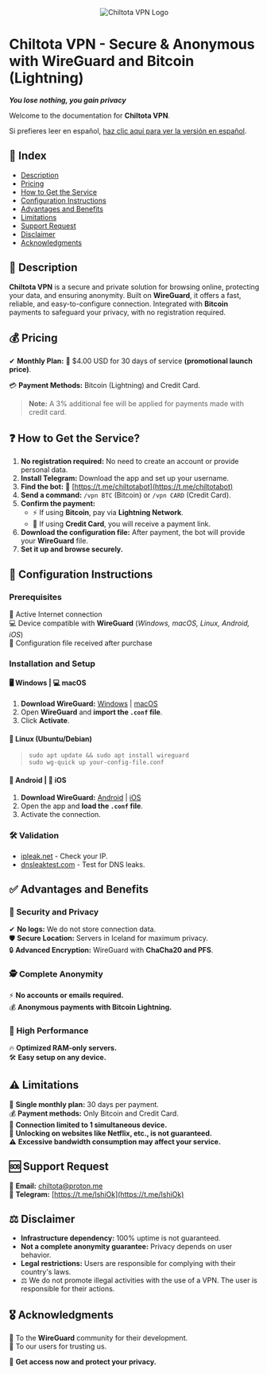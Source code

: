 <p align="center">
  <img src="https://vpn.chiltota.xyz/images/logo_vpn_redondo_small.png" alt="Chiltota VPN Logo" />
</p>

# Chiltota VPN - Secure & Anonymous with WireGuard and Bitcoin (Lightning)

**_You lose nothing, you gain privacy_**

Welcome to the documentation for **Chiltota VPN**.

Si prefieres leer en español, [haz clic aquí para ver la versión en español](README_ES.md).

## 📌 Index

- [Description](#-description)
- [Pricing](#-pricing)
- [How to Get the Service](#-how-to-get-the-service)
- [Configuration Instructions](#-configuration-instructions)
- [Advantages and Benefits](#-advantages-and-benefits)
- [Limitations](#-limitations)
- [Support Request](#-support-request)
- [Disclaimer](#-disclaimer)
- [Acknowledgments](#-acknowledgments)

## 🔐 Description

**Chiltota VPN** is a secure and private solution for browsing online, protecting your data, and ensuring anonymity. Built on **WireGuard**, it offers a fast, reliable, and easy-to-configure connection. Integrated with **Bitcoin** payments to safeguard your privacy, with no registration required.

## 💰 Pricing

✔ **Monthly Plan:** 💸 $4.00 USD for 30 days of service **(promotional launch price)**.

💳 **Payment Methods:** Bitcoin (Lightning) and Credit Card.

> **Note:** A 3% additional fee will be applied for payments made with credit card.

## ❓ How to Get the Service?

1. **No registration required:** No need to create an account or provide personal data.
2. **Install Telegram:** Download the app and set up your username.
3. **Find the bot:** 🤖 [https://t.me/chiltotabot](https://t.me/chiltotabot)
4. **Send a command:** `/vpn BTC` (Bitcoin) or `/vpn CARD` (Credit Card).
5. **Confirm the payment:**
   - ⚡ If using **Bitcoin**, pay via **Lightning Network**.
   - 🏦 If using **Credit Card**, you will receive a payment link.
6. **Download the configuration file:** After payment, the bot will provide your **WireGuard** file.
7. **Set it up and browse securely.**

## 📖 Configuration Instructions

### **Prerequisites**

📶 Active Internet connection  
💻 Device compatible with **WireGuard** (*Windows, macOS, Linux, Android, iOS*)  
📑 Configuration file received after purchase  

### **Installation and Setup**

#### **🖥 Windows | 💻 macOS**
1. **Download WireGuard:** [Windows](https://www.wireguard.com/install/) | [macOS](https://www.wireguard.com/install/)
2. Open **WireGuard** and **import the `.conf` file**.
3. Click **Activate**.

#### **🐧 Linux (Ubuntu/Debian)**  
> `sudo apt update && sudo apt install wireguard`  
> `sudo wg-quick up your-config-file.conf`

#### **📱 Android | 🍏 iOS**
1. **Download WireGuard:** [Android](https://play.google.com/store/apps/details?id=com.wireguard.android) | [iOS](https://apps.apple.com/app/wireguard/id1441195209)
2. Open the app and **load the `.conf` file**.
3. Activate the connection.

### **🛠 Validation**
- [ipleak.net](https://ipleak.net) - Check your IP.
- [dnsleaktest.com](https://www.dnsleaktest.com/) - Test for DNS leaks.

## ✅ Advantages and Benefits

### **🔐 Security and Privacy**
✔ **No logs:** We do not store connection data.  
🛡 **Secure Location:** Servers in Iceland for maximum privacy.  
🔒 **Advanced Encryption:** WireGuard with **ChaCha20 and PFS**.  

### **🕵️ Complete Anonymity**
⚡ **No accounts or emails required.**  
💰 **Anonymous payments with Bitcoin Lightning.**  

### **🚀 High Performance**
🔥 **Optimized RAM-only servers.**  
🛠 **Easy setup on any device.**  

## ⚠ Limitations

📆 **Single monthly plan:** 30 days per payment.  
💰 **Payment methods:** Only Bitcoin and Credit Card.  
📶 **Connection limited to 1 simultaneous device.**  
📶 **Unlocking on websites like Netflix, etc., is not guaranteed.**  
⚠️ **Excessive bandwidth consumption may affect your service.**  

## 🆘 Support Request

📧 **Email:** [chiltota@proton.me](mailto:chiltota@proton.me)  
💬 **Telegram:** [https://t.me/IshiOk](https://t.me/IshiOk)  

## ⚖ Disclaimer

- **Infrastructure dependency:** 100% uptime is not guaranteed.  
- **Not a complete anonymity guarantee:** Privacy depends on user behavior.  
- **Legal restrictions:** Users are responsible for complying with their country's laws.  
- ⚖️ We do not promote illegal activities with the use of a VPN. The user is responsible for their actions.

## 🎖 Acknowledgments

🌟 To the **WireGuard** community for their development.  
🙏 To our users for trusting us.  

🚀 **Get access now and protect your privacy.**
